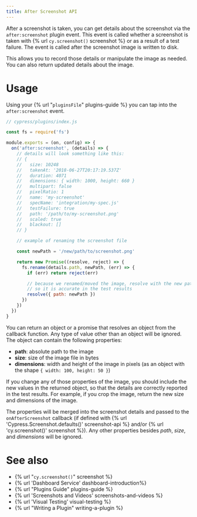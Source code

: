 ```yaml
---
title: After Screenshot API
---
```


After a screenshot is taken, you can get details about the screenshot via the `after:screenshot` plugin event. This event is called whether a screenshot is taken with {% url `cy.screenshot()` screenshot %} or as a result of a test failure. The event is called after the screenshot image is written to disk.

This allows you to record those details or manipulate the image as needed. You can also return updated details about the image.

# Usage

Using your {% url "`pluginsFile`" plugins-guide %} you can tap into the `after:screenshot` event.

```js
// cypress/plugins/index.js

const fs = require('fs')

module.exports = (on, config) => {
  on('after:screenshot', (details) => {
    // details will look something like this:
    // {
    //   size: 10248
    //   takenAt: '2018-06-27T20:17:19.537Z'
    //   duration: 4071
    //   dimensions: { width: 1000, height: 660 }
    //   multipart: false
    //   pixelRatio: 1
    //   name: 'my-screenshot'
    //   specName: 'integration/my-spec.js'
    //   testFailure: true
    //   path: '/path/to/my-screenshot.png'
    //   scaled: true
    //   blackout: []
    // }

    // example of renaming the screenshot file

    const newPath = '/new/path/to/screenshot.png'

    return new Promise((resolve, reject) => {
      fs.rename(details.path, newPath, (err) => {
        if (err) return reject(err)

        // because we renamed/moved the image, resolve with the new path
        // so it is accurate in the test results
        resolve({ path: newPath })
      })
    })
  })
}
```

You can return an object or a promise that resolves an object from the callback function. Any type of value other than an object will be ignored. The object can contain the following properties:

* **path**: absolute path to the image
* **size**: size of the image file in bytes
* **dimensions**: width and height of the image in pixels (as an object with the shape `{ width: 100, height: 50 }`)

If you change any of those properties of the image, you should include the new values in the returned object, so that the details are correctly reported in the test results. For example, if you crop the image, return the new size and dimensions of the image.

The properties will be merged into the screenshot details and passed to the `onAfterScreenshot` callback (if defined with {% url 'Cypress.Screenshot.defaults()' screenshot-api %} and/or {% url 'cy.screenshot()' screenshot %}). Any other properties besides *path*, *size*, and *dimensions* will be ignored.

# See also

- {% url "`cy.screenshot()`" screenshot %}
- {% url 'Dashboard Service' dashboard-introduction%}
- {% url "Plugins Guide" plugins-guide %}
- {% url 'Screenshots and Videos' screenshots-and-videos %}
- {% url 'Visual Testing' visual-testing %}
- {% url "Writing a Plugin" writing-a-plugin %}
